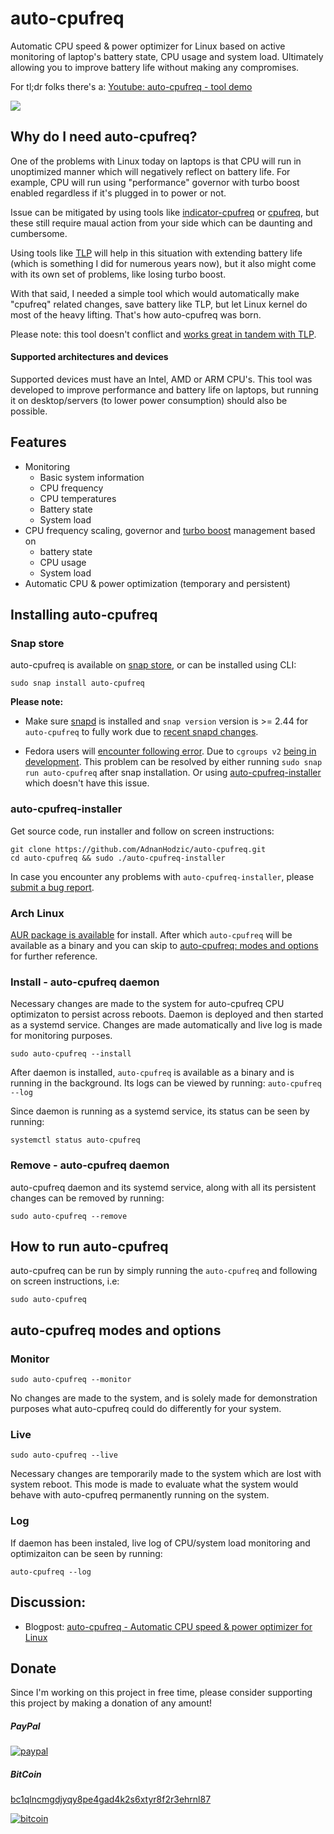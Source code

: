 # auto-cpufreq

Automatic CPU speed & power optimizer for Linux based on active monitoring of laptop's battery state, CPU usage and system load. Ultimately allowing you to improve battery life without making any compromises.

For tl;dr folks there's a: [Youtube: auto-cpufreq - tool demo](https://www.youtube.com/watch?v=QkYRpVEEIlg)

[![](http://img.youtube.com/vi/QkYRpVEEIlg/0.jpg)](http://www.youtube.com/watch?v=QkYRpVEEIlg"")


## Why do I need auto-cpufreq?

One of the problems with Linux today on laptops is that CPU will run in unoptimized manner which will negatively reflect on battery life. For example, CPU will run using "performance" governor with turbo boost enabled regardless if it's plugged in to power or not.

Issue can be mitigated by using tools like [indicator-cpufreq](https://itsfoss.com/cpufreq-ubuntu/) or [cpufreq](https://github.com/konkor/cpufreq), but these still require maual action from your side which can be daunting and cumbersome.

Using tools like [TLP](https://github.com/linrunner/TLP) will help in this situation with extending battery life (which is something I did for numerous years now), but it also might come with its own set of problems, like losing turbo boost.

With that said, I needed a simple tool which would automatically make "cpufreq" related changes, save battery like TLP, but let Linux kernel do most of the heavy lifting. That's how auto-cpufreq was born.

Please note: this tool doesn't conflict and [works great in tandem with TLP](https://www.reddit.com/r/linux/comments/ejxx9f/github_autocpufreq_automatic_cpu_speed_power/fd4y36k/).

#### Supported architectures and devices

Supported devices must have an Intel, AMD or ARM CPU's. This tool was developed to improve performance and battery life on laptops, but running it on desktop/servers (to lower power consumption) should also be possible. 

## Features

* Monitoring 
  * Basic system information
  * CPU frequency
  * CPU temperatures
  * Battery state
  * System load
* CPU frequency scaling, governor and [turbo boost](https://en.wikipedia.org/wiki/Intel_Turbo_Boost) management based on
  * battery state
  * CPU usage
  * System load
* Automatic CPU & power optimization (temporary and persistent)

## Installing auto-cpufreq

### Snap store

auto-cpufreq is available on [snap store](https://snapcraft.io/auto-cpufreq), or can be installed using CLI:

```
sudo snap install auto-cpufreq
```

**Please note:** 
* Make sure [snapd](https://snapcraft.io/docs/installing-snapd) is installed and `snap version` version is >= 2.44 for `auto-cpufreq` to fully work due to [recent snapd changes](https://github.com/snapcore/snapd/pull/8127).

* Fedora users will [encounter following error](https://twitter.com/killyourfm/status/1291697985236144130). Due to `cgroups v2` [being in development](https://github.com/snapcore/snapd/pull/7825). This problem can be resolved by either running `sudo snap run auto-cpufreq` after snap installation. Or using [auto-cpufreq-installer](https://github.com/AdnanHodzic/auto-cpufreq/#auto-cpufreq-installer) which doesn't have this issue.

### auto-cpufreq-installer

Get source code, run installer and follow on screen instructions:

```
git clone https://github.com/AdnanHodzic/auto-cpufreq.git
cd auto-cpufreq && sudo ./auto-cpufreq-installer
```

In case you encounter any problems with `auto-cpufreq-installer`, please [submit a bug report](https://github.com/AdnanHodzic/auto-cpufreq/issues/new).

### Arch Linux

[AUR package is available](https://aur.archlinux.org/packages/auto-cpufreq-git/) for install. After which `auto-cpufreq` will be available as a binary and you can skip to [auto-cpufreq: modes and options](https://github.com/AdnanHodzic/auto-cpufreq#auto-cpufreq-modes-and-options) for further reference.

### Install - auto-cpufreq daemon

Necessary changes are made to the system for auto-cpufreq CPU optimizaton to persist across reboots. Daemon is deployed and then started as a systemd service. Changes are made automatically and live log is made for monitoring purposes.

`sudo auto-cpufreq --install`

After daemon is installed, `auto-cpufreq` is available as a binary and is running in the background. Its logs can be viewed by running: `auto-cpufreq --log`

Since daemon is running as a systemd service, its status can be seen by running:

`systemctl status auto-cpufreq`

### Remove - auto-cpufreq daemon

auto-cpufreq daemon and its systemd service, along with all its persistent changes can be removed by running:

`sudo auto-cpufreq --remove`

## How to run auto-cpufreq

auto-cpufreq can be run by simply running the `auto-cpufreq` and following on screen instructions, i.e:

`sudo auto-cpufreq`

## auto-cpufreq modes and options

### Monitor

`sudo auto-cpufreq --monitor`

No changes are made to the system, and is solely made for demonstration purposes what auto-cpufreq could do differently for your system.

### Live

`sudo auto-cpufreq --live`

Necessary changes are temporarily made to the system which are lost with system reboot. This mode is made to evaluate what the system would behave with auto-cpufreq permanently running on the system.

### Log

If daemon has been instaled, live log of CPU/system load monitoring and optimizaiton can be seen by running:

`auto-cpufreq --log`

## Discussion:

* Blogpost: [auto-cpufreq - Automatic CPU speed & power optimizer for Linux](http://foolcontrol.org/?p=3124)

## Donate

Since I'm working on this project in free time, please consider supporting this project by making a donation of any amount!

##### PayPal
[![paypal](https://www.paypalobjects.com/en_US/NL/i/btn/btn_donateCC_LG.gif)](https://www.paypal.com/cgi-bin/webscr?cmd=_donations&business=7AHCP5PU95S4Y&item_name=Contribution+for+work+on+auto-cpufreq&currency_code=EUR&source=url)

##### BitCoin
[bc1qlncmgdjyqy8pe4gad4k2s6xtyr8f2r3ehrnl87](bitcoin:bc1qlncmgdjyqy8pe4gad4k2s6xtyr8f2r3ehrnl87)

[![bitcoin](https://foolcontrol.org/wp-content/uploads/2019/08/btc-donate-displaylink-debian.png)](bitcoin:bc1qlncmgdjyqy8pe4gad4k2s6xtyr8f2r3ehrnl87)
